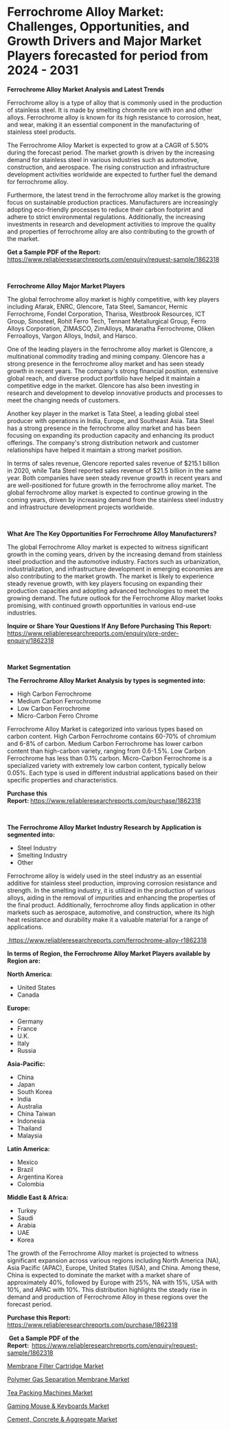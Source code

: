 <p><h1>Ferrochrome Alloy Market: Challenges, Opportunities, and Growth Drivers and Major Market Players forecasted for period from 2024 - 2031</h1></p><p><strong>Ferrochrome Alloy Market Analysis and Latest Trends</strong></p>
<p><p>Ferrochrome alloy is a type of alloy that is commonly used in the production of stainless steel. It is made by smelting chromite ore with iron and other alloys. Ferrochrome alloy is known for its high resistance to corrosion, heat, and wear, making it an essential component in the manufacturing of stainless steel products.</p><p>The Ferrochrome Alloy Market is expected to grow at a CAGR of 5.50% during the forecast period. The market growth is driven by the increasing demand for stainless steel in various industries such as automotive, construction, and aerospace. The rising construction and infrastructure development activities worldwide are expected to further fuel the demand for ferrochrome alloy.</p><p>Furthermore, the latest trend in the ferrochrome alloy market is the growing focus on sustainable production practices. Manufacturers are increasingly adopting eco-friendly processes to reduce their carbon footprint and adhere to strict environmental regulations. Additionally, the increasing investments in research and development activities to improve the quality and properties of ferrochrome alloy are also contributing to the growth of the market.</p></p>
<p><strong>Get a Sample PDF of the Report:&nbsp;</strong> <a href="https://www.reliableresearchreports.com/enquiry/request-sample/1862318">https://www.reliableresearchreports.com/enquiry/request-sample/1862318</a></p>
<p>&nbsp;</p>
<p><strong>Ferrochrome Alloy Major Market Players</strong></p>
<p><p>The global ferrochrome alloy market is highly competitive, with key players including Afarak, ENRC, Glencore, Tata Steel, Samancor, Hernic Ferrochrome, Fondel Corporation, Tharisa, Westbrook Resources, ICT Group, Sinosteel, Rohit Ferro Tech, Tennant Metallurgical Group, Ferro Alloys Corporation, ZIMASCO, ZimAlloys, Maranatha Ferrochrome, Oliken Ferroalloys, Vargon Alloys, Indsil, and Harsco.</p><p>One of the leading players in the ferrochrome alloy market is Glencore, a multinational commodity trading and mining company. Glencore has a strong presence in the ferrochrome alloy market and has seen steady growth in recent years. The company's strong financial position, extensive global reach, and diverse product portfolio have helped it maintain a competitive edge in the market. Glencore has also been investing in research and development to develop innovative products and processes to meet the changing needs of customers.</p><p>Another key player in the market is Tata Steel, a leading global steel producer with operations in India, Europe, and Southeast Asia. Tata Steel has a strong presence in the ferrochrome alloy market and has been focusing on expanding its production capacity and enhancing its product offerings. The company's strong distribution network and customer relationships have helped it maintain a strong market position.</p><p>In terms of sales revenue, Glencore reported sales revenue of $215.1 billion in 2020, while Tata Steel reported sales revenue of $21.5 billion in the same year. Both companies have seen steady revenue growth in recent years and are well-positioned for future growth in the ferrochrome alloy market. The global ferrochrome alloy market is expected to continue growing in the coming years, driven by increasing demand from the stainless steel industry and infrastructure development projects worldwide.</p></p>
<p>&nbsp;</p>
<p><strong>What Are The Key Opportunities For Ferrochrome Alloy Manufacturers?</strong></p>
<p><p>The global Ferrochrome Alloy market is expected to witness significant growth in the coming years, driven by the increasing demand from stainless steel production and the automotive industry. Factors such as urbanization, industrialization, and infrastructure development in emerging economies are also contributing to the market growth. The market is likely to experience steady revenue growth, with key players focusing on expanding their production capacities and adopting advanced technologies to meet the growing demand. The future outlook for the Ferrochrome Alloy market looks promising, with continued growth opportunities in various end-use industries.</p></p>
<p><strong>Inquire or Share Your Questions If Any Before Purchasing This Report:</strong> <a href="https://www.reliableresearchreports.com/enquiry/pre-order-enquiry/1862318">https://www.reliableresearchreports.com/enquiry/pre-order-enquiry/1862318</a></p>
<p>&nbsp;</p>
<p><strong>Market Segmentation</strong></p>
<p><strong>The Ferrochrome Alloy Market Analysis by types is segmented into:</strong></p>
<p><ul><li>High Carbon Ferrochrome</li><li>Medium Carbon Ferrochrome</li><li>Low Carbon Ferrochrome</li><li>Micro-Carbon Ferro Chrome</li></ul></p>
<p><p>Ferrochrome Alloy Market is categorized into various types based on carbon content. High Carbon Ferrochrome contains 60-70% of chromium and 6-8% of carbon. Medium Carbon Ferrochrome has lower carbon content than high-carbon variety, ranging from 0.6-1.5%. Low Carbon Ferrochrome has less than 0.1% carbon. Micro-Carbon Ferrochrome is a specialized variety with extremely low carbon content, typically below 0.05%. Each type is used in different industrial applications based on their specific properties and characteristics.</p></p>
<p><strong>Purchase this Report:&nbsp;</strong><a href="https://www.reliableresearchreports.com/purchase/1862318">https://www.reliableresearchreports.com/purchase/1862318</a></p>
<p>&nbsp;</p>
<p><strong>The Ferrochrome Alloy Market Industry Research by Application is segmented into:</strong></p>
<p><ul><li>Steel Industry</li><li>Smelting Industry</li><li>Other</li></ul></p>
<p><p>Ferrochrome alloy is widely used in the steel industry as an essential additive for stainless steel production, improving corrosion resistance and strength. In the smelting industry, it is utilized in the production of various alloys, aiding in the removal of impurities and enhancing the properties of the final product. Additionally, ferrochrome alloy finds application in other markets such as aerospace, automotive, and construction, where its high heat resistance and durability make it a valuable material for a range of applications.</p></p>
<p><a href="https://www.reliableresearchreports.com/ferrochrome-alloy-r1862318">&nbsp;https://www.reliableresearchreports.com/ferrochrome-alloy-r1862318</a></p>
<p><strong>In terms of Region, the Ferrochrome Alloy Market Players available by Region are:</strong></p>
<p>
    <p> <strong> North America: </strong>
        <ul>
            <li>United States</li>
            <li>Canada</li>
        </ul>
        </p> 
    <p> <strong> Europe: </strong>
        <ul>
            <li>Germany</li>
            <li>France</li>
            <li>U.K.</li>
            <li>Italy</li>
            <li>Russia</li>
        </ul>
        </p> 
    <p> <strong> Asia-Pacific: </strong>
        <ul>
            <li>China</li>
            <li>Japan</li>
            <li>South Korea</li>
            <li>India</li>
            <li>Australia</li>
            <li>China Taiwan</li>
            <li>Indonesia</li>
            <li>Thailand</li>
            <li>Malaysia</li>
        </ul>
        </p> 
    <p> <strong> Latin America: </strong>
        <ul>
            <li>Mexico</li>
            <li>Brazil</li>
            <li>Argentina Korea</li>
            <li>Colombia</li>
        </ul>
        </p> 
    <p> <strong> Middle East & Africa: </strong>
        <ul>
            <li>Turkey</li>
            <li>Saudi</li>
            <li>Arabia</li>
            <li>UAE</li>
            <li>Korea</li>
        </ul>
    </p>
    </p>
<p><p>The growth of the Ferrochrome Alloy market is projected to witness significant expansion across various regions including North America (NA), Asia Pacific (APAC), Europe, United States (USA), and China. Among these, China is expected to dominate the market with a market share of approximately 40%, followed by Europe with 25%, NA with 15%, USA with 10%, and APAC with 10%. This distribution highlights the steady rise in demand and production of Ferrochrome Alloy in these regions over the forecast period.</p></p>
<p><strong>Purchase this Report: </strong><a href="https://www.reliableresearchreports.com/purchase/1862318">https://www.reliableresearchreports.com/purchase/1862318</a></p>
<p>&nbsp;<strong>Get a Sample PDF of the Report:&nbsp;&nbsp;</strong><a href="https://www.reliableresearchreports.com/enquiry/request-sample/1862318">https://www.reliableresearchreports.com/enquiry/request-sample/1862318</a></p>
<p><strong></strong></p>
<p><p><a href="https://www.linkedin.com/pulse/insights-membrane-filter-cartridge-market-players-size-nex8f?trackingId=yvNt6MFcJvRYhX3Rzo0oxA%3D%3D">Membrane Filter Cartridge Market</a></p><p><a href="https://www.linkedin.com/pulse/global-polymer-gas-separation-membrane-market-product-type-iafte?trackingId=UbCaCIGzfipjfMAO5hooKg%3D%3D">Polymer Gas Separation Membrane Market</a></p><p><a href="https://issuu.com/reportprime-2/docs/tea-packing-machines-market-size-2030.pptx">Tea Packing Machines Market</a></p><p><a href="https://github.com/amapolalg/Market-Research-Report-List-1/blob/main/gaming-mouse-keyboards-market.md">Gaming Mouse & Keyboards Market</a></p><p><a href="https://medium.com/@joanne.harris67856/cement-concrete-aggregate-market-a-global-and-regional-analysis-focus-on-region-abb01dc815e1">Cement, Concrete & Aggregate Market</a></p></p>